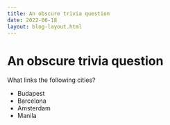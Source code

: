 ```yaml
---
title: An obscure trivia question
date: 2022-06-18
layout: blog-layout.html
---
```


# An obscure trivia question

What links the following cities?
* Budapest
* Barcelona
* Amsterdam
* Manila
